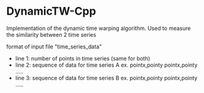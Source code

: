 # DynamicTW-Cpp
Implementation of the dynamic time warping algorithm.
Used to measure the similarity between 2 time series

format of input file "time_series_data"


- line 1: number of points in time series (same for both)
- line 2: sequence of data for time series A
		ex. pointx,pointy pointx,pointy .....
- line 3: sequence of data for time series B
		ex. pointx,pointy pointx,pointy .....



